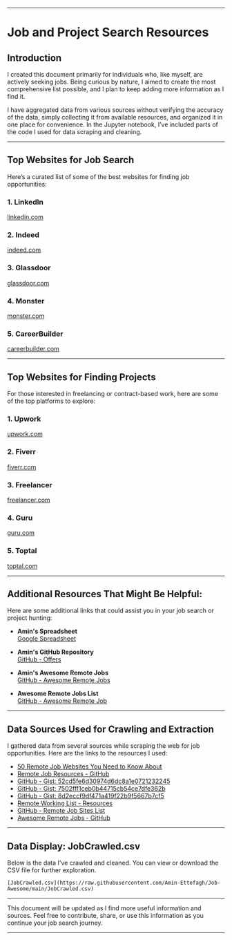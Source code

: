 
---

# Job and Project Search Resources

## Introduction

I created this document primarily for individuals who, like myself, are actively seeking jobs. Being curious by nature, I aimed to create the most comprehensive list possible, and I plan to keep adding more information as I find it. 

I have aggregated data from various sources without verifying the accuracy of the data, simply collecting it from available resources, and organized it in one place for convenience. In the Jupyter notebook, I’ve included parts of the code I used for data scraping and cleaning.

---

## Top Websites for Job Search

Here’s a curated list of some of the best websites for finding job opportunities:

### 1. **LinkedIn**  
[linkedin.com](https://www.linkedin.com)

### 2. **Indeed**  
[indeed.com](https://www.indeed.com)

### 3. **Glassdoor**  
[glassdoor.com](https://www.glassdoor.com)

### 4. **Monster**  
[monster.com](https://www.monster.com)

### 5. **CareerBuilder**  
[careerbuilder.com](https://www.careerbuilder.com)

---

## Top Websites for Finding Projects

For those interested in freelancing or contract-based work, here are some of the top platforms to explore:

### 1. **Upwork**  
[upwork.com](https://www.upwork.com)

### 2. **Fiverr**  
[fiverr.com](https://www.fiverr.com)

### 3. **Freelancer**  
[freelancer.com](https://www.freelancer.com)

### 4. **Guru**  
[guru.com](https://www.guru.com)

### 5. **Toptal**  
[toptal.com](https://www.toptal.com)

---

## Additional Resources That Might Be Helpful:

Here are some additional links that could assist you in your job search or project hunting:

- **Amin's Spreadsheet**  
  [Google Spreadsheet](https://docs.google.com/spreadsheets/d/1TLJSlNxCbwRNxy14Toe1PYwbCTY7h0CNHeer9J0VRzE/edit?gid=1279011369#gid=1279011369)

- **Amin's GitHub Repository**  
  [GitHub - Offers](https://github.com/getmanfred/offers/wiki)

- **Amin's Awesome Remote Jobs**  
  [GitHub - Awesome Remote Jobs](https://github.com/letavocado/awesome-remote-jobs?tab=readme-ov-file)

- **Awesome Remote Jobs List**  
  [GitHub - Awesome Remote Job](https://github.com/lukasz-madon/awesome-remote-job?tab=readme-ov-file#job-boards)

---

## Data Sources Used for Crawling and Extraction

I gathered data from several sources while scraping the web for job opportunities. Here are the links to the resources I used:

- [50 Remote Job Websites You Need to Know About](https://dev.to/elliot_brenya/50-remote-job-websites-you-need-to-know-about-g34)
- [Remote Job Resources - GitHub](https://github.com/remoteintech/remote-jobs)
- [GitHub - Gist: 52cd5fe6d30974d6dc8a1e0721232245](https://gist.github.com/EngruugbeJimmy/52cd5fe6d30974d6dc8a1e0721232245)
- [GitHub - Gist: 7502fff1ceb0b44715cb54ce7dfe362b](https://gist.github.com/sammy-code98/7502fff1ceb0b44715cb54ce7dfe362b)
- [GitHub - Gist: 8d2eccf9df471a419f22b9f5667b7cf5](https://gist.github.com/inefable/8d2eccf9df471a419f22b9f5667b7cf5)
- [Remote Working List - Resources](https://github.com/georgemandis/remote-working-list/blob/main/remote-working-resources.csv)
- [GitHub - Remote Job Sites List](https://github.com/TheAjinkya/remote-job-sites?tab=readme-ov-file)
- [Awesome Remote Jobs - GitHub](https://github.com/lukasz-madon/awesome-remote-job?tab=readme-ov-file#job-boards)

---

## Data Display: JobCrawled.csv

Below is the data I've crawled and cleaned. You can view or download the CSV file for further exploration.

```
[JobCrawled.csv](https://raw.githubusercontent.com/Amin-Ettefagh/Job-Awesome/main/JobCrawled.csv)
```

---

This document will be updated as I find more useful information and sources. Feel free to contribute, share, or use this information as you continue your job search journey.

---

